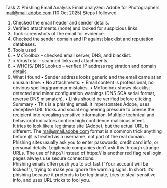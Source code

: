 Task 2: Phishing Email Analysis Email analyzed: 
Adobe for Photographers <mail@mail.adobe.com> (10 Oct 2025) 
Steps I followed 
1.	Checked the email header and sender details. 
2.	Verified attachments (none) and looked for suspicious links.
3.	Took screenshots of the email for evidence. 
4.	Checked the sender domain and IP against blacklist and reputation databases.
5.	Tools used
6.	•	MxToolbox – checked email server, DNS, and blacklist.
7.	•	VirusTotal – scanned links and attachments.
8.	•	WHOIS/ DNS Lookup – verified IP address registration and domain details.
9.	What I found
•	Sender address looks generic and the email came at an unusual time.
•	No attachments. •	Email content is professional, no obvious spelling/grammar mistakes. 
•	MxToolbox shows blacklist detected and minor configuration warnings (DNS SOA serial format, reverse DNS mismatch).
•	Links should be verified before clicking.
Summary
•	This is a phishing email. It impersonates Adobe, uses deceptive URL tricks and social engineering pressure to coerce the recipient into revealing sensitive information.
Multiple technical and behavioral indicators confirm high confidence malicious intent.  
It tries to look like a legitimate site (Adobe), but the actual URL is different. 
The mail@mail.adobe.com format is a common trick anything before @ is treated as a username, not part of the real domain.  
Phishing sites usually ask you to enter passwords, credit card info, or personal details. 
Legitimate companies don’t ask this through strange URLs.
The use of http:// instead of https:// is another red flag real login pages always use secure connections.   
Phishing emails often push you to act fast (“Your account will be locked!”), trying to make you ignore the warning signs. 
In short: it’s phishing because it pretends to be legitimate, tries to steal sensitive info, and uses URL tricks to fool you.

